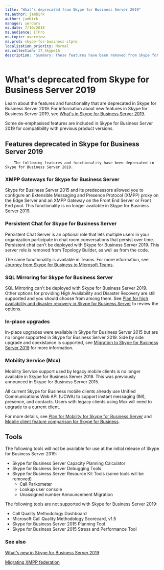 ```yaml
---
title: "What's deprecated from Skype for Business Server 2019"
ms.author: jambirk
author: jambirk
manager: serdars
ms.date: 7/10/2018
ms.audience: ITPro
ms.topic: overview
ms.prod: skype-for-business-itpro
localization_priority: Normal
ms.collection: IT_Skype16
description: "Summary: These features have been removed from Skype for Business Server 2019."
---
```


# What's deprecated from Skype for Business Server 2019 

Learn about the features and functionality that are deprecated in Skype for Business Server 2019. For information about new features in Skype for Business Server 2019, see [What's in Skype for Business Server 2019](whats-new.md).

Some de-emphasised features are included in Skype for Business Server 2019 for compatibility with previous product versions. 

## Features deprecated in Skype for Business Server 2019 

        The following features and functionality have been deprecated in Skype for Business Server 2019.

### XMPP Gateways for Skype for Business Server

Skype for Business Server 2015 and its predecessors allowed you to configure an Extensible Messaging and Presence Protocol (XMPP) proxy on the Edge Server and an XMPP Gateway on the Front End Server or Front End pool. This functionality is no longer available in Skype for Business Server 2019.


### Persistent Chat for Skype for Business Server

Persistent Chat Server is an optional role that lets multiple users in your organization participate in chat room conversations that persist over time. Persistent chat can't be deployed with Skype for Business Server 2019. This server role is removed from Topology Builder, as well as from the code. 

The same functionality is available in Teams. For more information, see [Journey from Skype for Business to Microsoft Teams](/microsoftteams/journey-skypeforbusiness-teams).   

### SQL Mirroring for Skype for Business Server

SQL Mirroring can't be deployed with Skype for Business Server 2019. Other options for providing High Availability and Disaster Recovery are still supported and you should choose from among them. See [Plan for high availability and disaster recovery in Skype for Business Server](../SfbServer/plan-your-deployment/high-availability-and-disaster-recovery/high-availability-and-disaster-recovery.md) to review the options.

### In-place upgrades 

In-place upgrades were available in Skype for Business Server 2015 but are no longer supported in Skype for Business Server 2019. Side by side upgrade and coexistance is supported, see [Migration to Skype for Business Server 2019](migration/migration-to-skype-for-business-server-2019.md) for more information.

###  Mobility Service (Mcx)

Mobility Service support used by legacy mobile clients is no longer available in Skype for Business Server 2019. This was previously announced in Skype for Business Server 2015.

All current Skype for Business mobile clients already use Unified Communications Web API (UCWA) to support instant messaging (IM), presence, and contacts. Users with legacy clients using Mcx will need to upgrade to a current client.

For more details, see [Plan for Mobility for Skype for Business Server](../SfbServer/plan-your-deployment/mobility.md) and [Mobile client feature comparison for Skype for Business](../SfbServer/plan-your-deployment/clients-and-devices/mobile-feature-comparison.md).

## Tools

The following tools will not be available for use at the initial release of Skype for Business Server 2019:

- Skype for Business Server Capacity Planning Calculator
- Skype for Business Server Debugging Tools
- Skype for Business Server Resource Kit Tools (some tools will be removed)
    - Call Parkometer
    - Lookup user console
    - Unassigned number Announcement Migration

The following tools are not supported with Skype for Business Server 2019:

- Call Quality Methodology Dashboard
- Microsoft Call Quality Methodology Scorecard, v1.5
- Skype for Business Server 2015 Planning Tool
- Skype for Business Server 2015 Stress and Performance Tool

### See also

[What's new in Skype for Business Server 2019](whats-new.md)

[Migrating XMPP federation](migration/migrating-xmpp-federation.md)